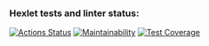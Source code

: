 ### Hexlet tests and linter status:
[![Actions Status](https://github.com/NikitaVarnavsky/frontend-project-44/actions/workflows/hexlet-check.yml/badge.svg)](https://github.com/NikitaVarnavsky/frontend-project-44/actions)
[![Maintainability](https://api.codeclimate.com/v1/badges/208334b79156b2eeed42/maintainability)](https://codeclimate.com/github/NikitaVarnavsky/frontend-project-44/maintainability)
[![Test Coverage](https://api.codeclimate.com/v1/badges/208334b79156b2eeed42/test_coverage)](https://codeclimate.com/github/NikitaVarnavsky/frontend-project-44/test_coverage)